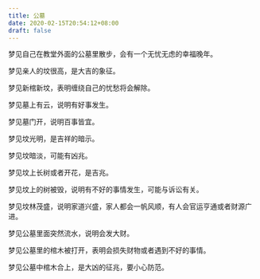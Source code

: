 ```yaml
---
title: 公墓
date: 2020-02-15T20:54:12+08:00
draft: false
---
```


梦见自己在教堂外面的公墓里散步，会有一个无忧无虑的幸福晚年。<br>


梦见亲人的坟很高，是大吉的象征。<br>


梦见新棺新坟，表明缠绕自己的忧愁将会解除。<br>


梦见墓上有云，说明有好事发生。<br>


梦见墓门开，说明百事皆宜。<br>


梦见坟光明，是吉祥的暗示。<br>


梦见坟暗淡，可能有凶兆。<br>


梦见坟上长树或者开花，是吉兆。<br>


梦见坟上的树被毁，说明有不好的事情发生，可能与诉讼有关。<br>


梦见坟林茂盛，说明家道兴盛，家人都会一帆风顺，有人会官运亨通或者财源广进。<br>


梦见公墓里面突然流水，说明会发大财。<br>


梦见公墓里的棺木被打开，表明会损失财物或者遇到不好的事情。<br>


梦见公墓中棺木合上，是大凶的征兆，要小心防范。<br>
